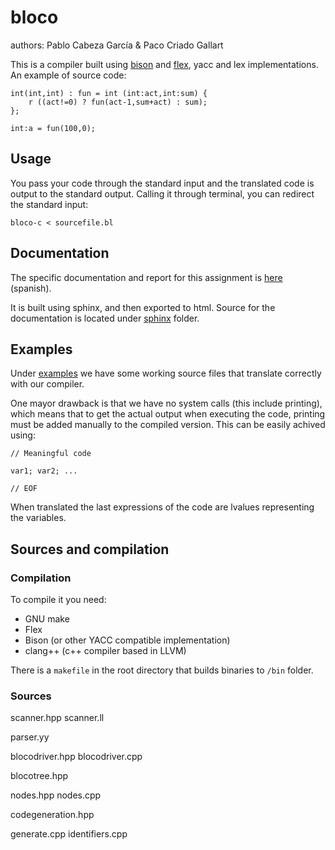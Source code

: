 # bloco

authors: Pablo Cabeza García & Paco Criado Gallart

This is a compiler built using [bison] and [flex], yacc and lex implementations.
An example of source code:

    int(int,int) : fun = int (int:act,int:sum) {
	    r ((act!=0) ? fun(act-1,sum+act) : sum);
    };

    int:a = fun(100,0);

## Usage

You pass your code through the standard input and the translated code is output
to the standard output. Calling it through terminal, you can redirect the
standard input:

    bloco-c < sourcefile.bl

## Documentation

The specific documentation and report for this assignment is
[here][documentation] (spanish).

It is built using sphinx, and then exported to html. Source for the
documentation is located under [sphinx]  folder.

## Examples

Under [examples] we have some working source files that translate correctly with
our compiler.

One mayor drawback is that we have no system calls (this include printing),
which means that to get the actual output when executing the code, printing must
be added manually to the compiled version. This can be easily achived using:

    // Meaningful code

    var1; var2; ...

    // EOF

When translated the last expressions of the code are lvalues representing
the variables.

## Sources and compilation

### Compilation

To compile it you need:

- GNU make
- Flex
- Bison (or other YACC compatible implementation)
- clang++ (c++ compiler based in LLVM)

There is a `makefile` in the root directory that builds binaries to `/bin`
folder.

### Sources

scanner.hpp
scanner.ll

parser.yy

blocodriver.hpp
blocodriver.cpp

blocotree.hpp

nodes.hpp
nodes.cpp

codegeneration.hpp

generate.cpp
identifiers.cpp


[bison]: <>
[flex]: <>

[documentation]: <sphinx/build/singlehtml/index.html>

[sphinx]: <>
[examples]: <>
